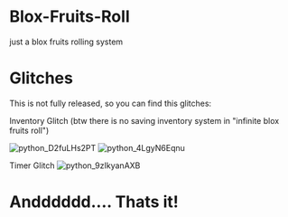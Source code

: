 # Blox-Fruits-Roll
just a blox fruits rolling system


# Glitches
This is not fully released, so you can find this glitches:

Inventory Glitch (btw there is no saving inventory system in "infinite blox fruits roll")

![python_D2fuLHs2PT](https://github.com/BloxFruitsGuy/Blox-Fruits-Roll/assets/171403526/09791273-1947-4228-b6fc-3903367077bf)
![python_4LgyN6Eqnu](https://github.com/BloxFruitsGuy/Blox-Fruits-Roll/assets/171403526/8d376168-1f10-4114-abfa-b512b786fba9)

Timer Glitch
![python_9zIkyanAXB](https://github.com/BloxFruitsGuy/Blox-Fruits-Roll/assets/171403526/cbe5881b-88a9-4188-bcb6-f763da2137d7)

# Andddddd.... Thats it!


